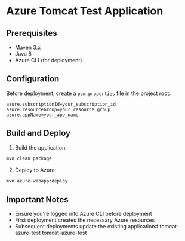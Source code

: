# Azure Tomcat Test Application

## Prerequisites
- Maven 3.x
- Java 8
- Azure CLI (for deployment)

## Configuration
Before deployment, create a `pom.properties` file in the project root:

```properties
azure.subscriptionId=your_subscription_id
azure.resourceGroup=your_resource_group
azure.appName=your_app_name
```

## Build and Deploy
1. Build the application:
```bash
mvn clean package
```

2. Deploy to Azure:
```bash
mvn azure-webapp:deploy
```

## Important Notes
- Ensure you're logged into Azure CLI before deployment
- First deployment creates the necessary Azure resources
- Subsequent deployments update the existing application# tomcat-azure-test
tomcat-azure-test
